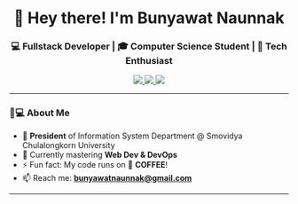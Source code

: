<h1 align="center">👋 Hey there! I'm Bunyawat Naunnak</h1>
<h3 align="center">💻 Fullstack Developer | 🎓 Computer Science Student | 🚀 Tech Enthusiast</h3>

<p align="center">
  <a href="https://www.linkedin.com/in/your-linkedin">
    <img src="https://img.shields.io/badge/LinkedIn-0077B5?style=for-the-badge&logo=linkedin&logoColor=white" />
  </a>
  <a href="mailto:bunyawatnaunnak@gmail.com">
    <img src="https://img.shields.io/badge/Gmail-D14836?style=for-the-badge&logo=gmail&logoColor=white" />
  </a>
  <a href="https://github.com/bunnybunbun37204">
    <img src="https://komarev.com/ghpvc/?username=bunnybunbun37204&label=Profile%20Views&color=0e75b6&style=for-the-badge" />
  </a>
</p>

---

### 🧑💻 About Me
- 🔭 **President** of Information System Department @ Smovidya Chulalongkorn University
- 🌱 Currently mastering **Web Dev & DevOps**
- ⚡ Fun fact: My code runs on 🧋 **COFFEE**!
- 📫 Reach me: **bunyawatnaunnak@gmail.com**

---
